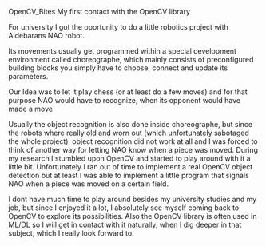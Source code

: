 OpenCV_Bites
My first contact with the OpenCV library

For university I got the oportunity to do a little robotics project with Aldebarans NAO robot.

Its movements usually get programmed within a special development environment called choreographe, which mainly consists of preconfigured building blocks you simply have to choose, connect and update its parameters.

Our Idea was to let it play chess (or at least do a few moves) and for that purpose NAO would have to recognize, when its opponent would have made a move 

Usually the object recognition is also done inside choreographe, but since the robots where really old and worn out (which unfortunately sabotaged the whole project), object recognition did not work at all and I was forced  to think of another way for letting NAO know when a piece was moved. During my research I stumbled upon OpenCV and started to play around with it a little bit. Unfortunately I ran out of time to implement a real OpenCV object detection but at least I was able to implement a little program that signals NAO when a piece was moved on a certain field.

I dont have much time to play around besides my university studies and my job, but since I enjoyed it a lot, I absolutely see myself coming back to OpenCV to explore its possibilities. Also the OpenCV library is often used in ML/DL so I will get in contact with it naturally, when I dig deeper in that subject, which I really look forward to.
